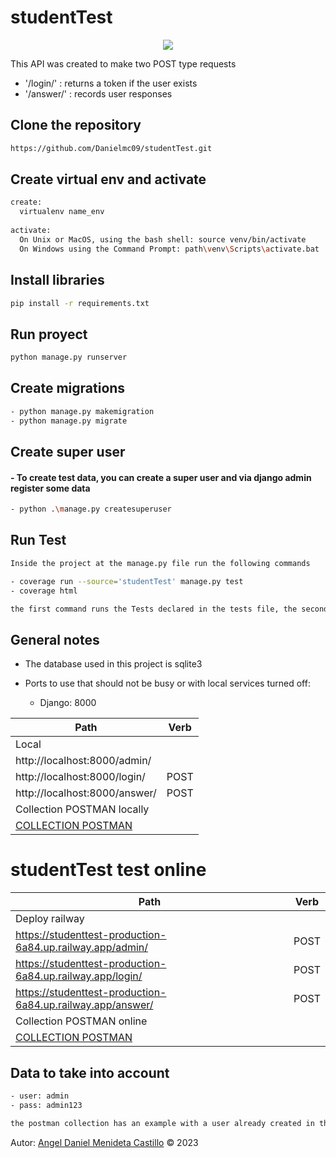 # studentTest

<p align="center">
  <img src ="https://storage.caktusgroup.com/media/blog-images/drf-logo2.png" />
</p>


This API was created to make two POST type requests

- '/login/' : returns a token if the user exists
- '/answer/' : records user responses

## Clone the repository

```bash
https://github.com/Danielmc09/studentTest.git
```
## Create virtual env and activate 

```bash
create:
  virtualenv name_env 
  
activate:
  On Unix or MacOS, using the bash shell: source venv/bin/activate
  On Windows using the Command Prompt: path\venv\Scripts\activate.bat
```
## Install libraries

```bash
pip install -r requirements.txt
```

## Run proyect

```bash
python manage.py runserver
```

## Create migrations

```bash
- python manage.py makemigration
- python manage.py migrate
```

## Create super user

#### - To create test data, you can create a super user and via django admin register some data

```bash
- python .\manage.py createsuperuser
```

## Run Test

```bash
Inside the project at the manage.py file run the following commands

- coverage run --source='studentTest' manage.py test
- coverage html

the first command runs the Tests declared in the tests file, the second command displays the coverage
```


## General notes 

- The database used in this project is sqlite3

- Ports to use that should not be busy or with local services turned off:
  - Django: 8000

| Path                                                                                                                                              |Verb|
|---------------------------------------------------------------------------------------------------------------------------------------------------|----|
| Local                                                                                                                                             |
| http://localhost:8000/admin/                                                                                                                      ||
| http://localhost:8000/login/                                                                                                                      |POST|
| http://localhost:8000/answer/                                                                                                                     |POST|
| Collection POSTMAN locally                                                                                                                        ||
| <a href="https://github.com/Danielmc09/studentTest/blob/hotfix/add_collection_postman/studentTest.postman_collection.json">COLLECTION POSTMAN</a> |    |




# studentTest test online

| Path                                                                                                                                              |Verb|
|---------------------------------------------------------------------------------------------------------------------------------------------------|----|
| Deploy railway                                                                                                                                    |
| https://studenttest-production-6a84.up.railway.app/admin/                                                                                         |POST|
| https://studenttest-production-6a84.up.railway.app/login/                                                                                         |POST|
| https://studenttest-production-6a84.up.railway.app/answer/                                                                                        |POST|
| Collection POSTMAN online                                                                                                                         ||
| <a href="https://www.postman.com/restless-comet-941245/workspace/studenttest/request/11211559-09a42840-7a14-44be-8a05-9253698f9602">COLLECTION POSTMAN</a> |    |

## Data to take into account

```bash
- user: admin
- pass: admin123

the postman collection has an example with a user already created in the database and some questions

```

Autor: <a href="https://www.linkedin.com/in/angeldanielmendieta/">Angel Daniel Menideta Castillo</a> © 2023
